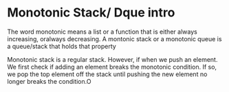 # Monotonic Stack/ Dque intro

The word monotonic means a list or a function that is either always increasing, oralways decreasing.
A montonic stack or a monotonic queue is a queue/stack that holds that property

Monotonic stack is a regular stack. However, if when we push an element. We first check if adding an element breaks the monotonic condition. If so, we pop the top element off the stack until pushing the new element no longer breaks the condition.O
